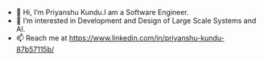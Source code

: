 - 👋 Hi, I’m Priyanshu Kundu.I am a Software Engineer.
- 💞️ I’m interested in Development and Design of Large Scale Systems and AI.
- 📫 Reach me at https://www.linkedin.com/in/priyanshu-kundu-87b57115b/

<!---
priyanshukundu180/priyanshukundu180 is a ✨ special ✨ repository because its `README.md` (this file) appears on your GitHub profile.
You can click the Preview link to take a look at your changes.
--->
